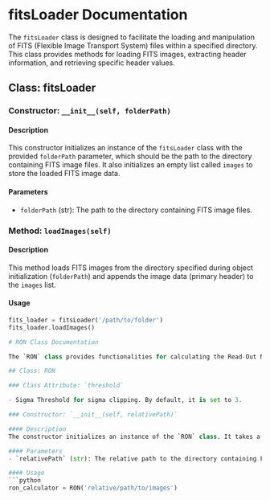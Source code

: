 # fitsLoader Documentation

The `fitsLoader` class is designed to facilitate the loading and manipulation of FITS (Flexible Image Transport System) files within a specified directory. This class provides methods for loading FITS images, extracting header information, and retrieving specific header values.

## Class: fitsLoader

### Constructor: `__init__(self, folderPath)`

#### Description
This constructor initializes an instance of the `fitsLoader` class with the provided `folderPath` parameter, which should be the path to the directory containing FITS image files. It also initializes an empty list called `images` to store the loaded FITS image data.

#### Parameters
- `folderPath` (str): The path to the directory containing FITS image files.

### Method: `loadImages(self)`

#### Description
This method loads FITS images from the directory specified during object initialization (`folderPath`) and appends the image data (primary header) to the `images` list.

#### Usage
```python
fits_loader = fitsLoader('/path/to/folder')
fits_loader.loadImages()

# RON Class Documentation

The `RON` class provides functionalities for calculating the Read-Out Noise (RON) of pixel values from a set of FITS images, performing sigma clipping, and visualizing statistics using matplotlib.

## Class: RON

### Class Attribute: `threshold`

- Sigma Threshold for sigma clipping. By default, it is set to 3.

### Constructor: `__init__(self, relativePath)`

#### Description
The constructor initializes an instance of the `RON` class. It takes a `relativePath` parameter, which is the path to the directory containing FITS images relative to the current script file. It loads the images using `loadImage.fitsLoader` from the specified directory.

#### Parameters
- `relativePath` (str): The relative path to the directory containing FITS images.

#### Usage
```python
ron_calculator = RON('relative/path/to/images')

